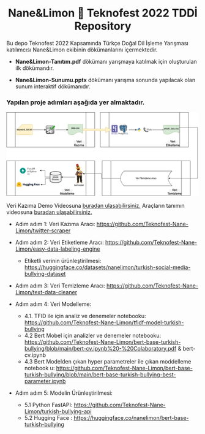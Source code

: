 <h1 align = 'Center'>Nane&Limon 🐍 Teknofest 2022 TDDİ Repository</h1>

<div>Bu depo Teknofest 2022 Kapsamında Türkçe Doğal Dil İşleme Yarışması katılımcısı Nane&Limon ekibinin dökümanlarını içermektedir.</div>


* **Nane&Limon-Tanıtım.pdf** dökümanı yarışmaya katılmak için oluşturulan ilk dökümandır.

* **Nane&Limon-Sunumu.pptx** dökümanı yarışma sonunda yapılacak olan sunum interaktif dökümanıdır.

### Yapılan proje adımları aşağıda yer almaktadır.

  ![plot](/img/akış.drawio.png)
  
  Veri Kazıma Demo Videosuna [buradan ulaşabilirsiniz.](https://youtu.be/yn03mcsl42M)
  Araçların tanımın videosuna [buradan ulaşabilirsiniz.](https://www.youtube.com/watch?v=osjWOwDcqvQ&t=4&ab_channel=AlaaddinErdin%C3%A7DAL)
  
  - Adım adım 1: Veri Kazıma Aracı: https://github.com/Teknofest-Nane-Limon/twitter-scraper
  
  - Adım adım 2: Veri Etiketleme Aracı: https://github.com/Teknofest-Nane-Limon/easy-data-labeling-engine
    - Etiketli verinin ürünleştirilmesi: https://huggingface.co/datasets/nanelimon/turkish-social-media-bullying-dataset
  
  - Adım adım 3: Veri Temizleme Aracı: https://github.com/Teknofest-Nane-Limon/text-data-cleaner
  
  - Adım adım 4: Veri Modelleme:
    - 4.1. TFID ile için analiz ve denemeler notebooku: https://github.com/Teknofest-Nane-Limon/tfidf-model-turkish-bullying
    - 4.2 Bert Mobel için analizler ve denemeler notebooku: https://github.com/Teknofest-Nane-Limon/bert-base-turkish-bullying/blob/main/bert-cv.ipynb%20-%20Colaboratory.pdf & bert-cv.ipynb
    - 4.3 Bert Modelden çıkan hyper parametreler ile çıkan moddelleme notebook u: https://github.com/Teknofest-Nane-Limon/bert-base-turkish-bullying/blob/main/bert-base-turkish-bullying-best-parameter.ipynb 
  
  - Adım adım 5: Modelin Ürünleştirilmesi:
    - 5.1 Python FastAPI: https://github.com/Teknofest-Nane-Limon/turkish-bullying-api
    - 5.2 Hugging Face : https://huggingface.co/nanelimon/bert-base-turkish-bullying
